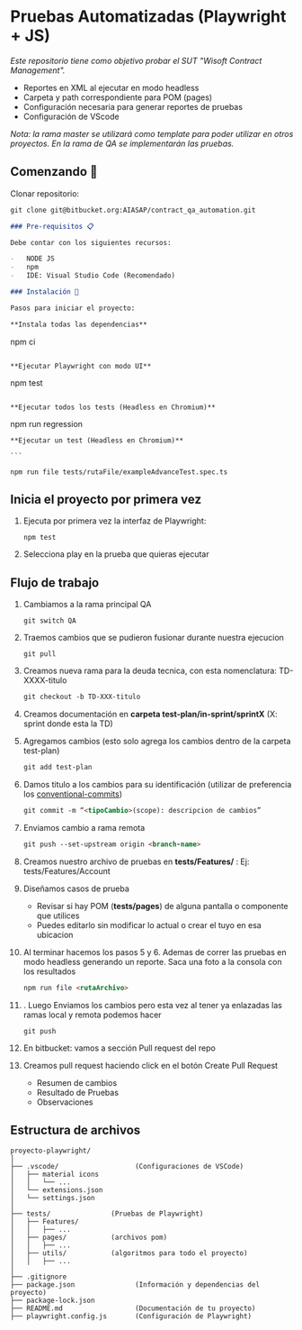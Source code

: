 # Pruebas Automatizadas (Playwright + JS)

_Este repositorio tiene como objetivo probar el SUT "Wisoft Contract Management"._

-   Reportes en XML al ejecutar en modo headless
-   Carpeta y path correspondiente para POM (pages)
-   Configuración necesaria para generar reportes de pruebas
-   Configuración de VScode

_Nota: la rama master se utilizará como template para poder utilizar en otros proyectos. En la rama de QA se implementarán las pruebas._

## Comenzando 🚀

Clonar repositorio:

```markdown
git clone git@bitbucket.org:AIASAP/contract_qa_automation.git

### Pre-requisitos 📋

Debe contar con los siguientes recursos:

-   NODE JS
-   npm
-   IDE: Visual Studio Code (Recomendado)

### Instalación 🔧

Pasos para iniciar el proyecto:

**Instala todas las dependencias**
```

npm ci

```

**Ejecutar Playwright con modo UI**

```

npm test

```

**Ejecutar todos los tests (Headless en Chromium)**

```

npm run regression

````
**Ejecutar un test (Headless en Chromium)**

```

npm run file tests/rutaFile/exampleAdvanceTest.spec.ts

````

## Inicia el proyecto por primera vez

1. Ejecuta por primera vez la interfaz de Playwright:
    ```
    npm test
    ```
2. Selecciona play en la prueba que quieras ejecutar

## Flujo de trabajo

1. Cambiamos a la rama principal QA
    ```
    git switch QA
    ```
2. Traemos cambios que se pudieron fusionar durante nuestra ejecucion
    ```
    git pull
    ```
3. Creamos nueva rama para la deuda tecnica, con esta nomenclatura: TD-XXXX-titulo
    ```markdown
    git checkout -b TD-XXX-titulo
    ```
4. Creamos documentación en **carpeta test-plan/in-sprint/sprintX** (X: sprint donde esta la TD)

5. Agregamos cambios (esto solo agrega los cambios dentro de la carpeta test-plan)
    ```markdown
    git add test-plan
    ```
6. Damos titulo a los cambios para su identificación (utilizar de preferencia los
   [conventional-commits](https://www.conventionalcommits.org/en/v1.0.0/))
    ```markdown
    git commit -m “<tipoCambio>(scope): descripcion de cambios”
    ```
7. Enviamos cambio a rama remota
    ```markdown
    git push --set-upstream origin <branch-name>
    ```
8. Creamos nuestro archivo de pruebas en **tests/Features/<componente>** : Ej: tests/Features/Account

9. Diseñamos casos de prueba

    - Revisar si hay POM (**tests/pages**) de alguna pantalla o componente que utilices
    - Puedes editarlo sin modificar lo actual o crear el tuyo en esa ubicacion

10. Al terminar hacemos los pasos 5 y 6. Ademas de correr las pruebas en modo headless generando un reporte. Saca una foto a la consola con los
    resultados
    ```markdown
    npm run file <rutaArchivo>
    ```
11. . Luego Enviamos los cambios pero esta vez al tener ya enlazadas las ramas local y remota podemos hacer
    ```
    git push
    ```
12. En bitbucket: vamos a sección Pull request del repo
13. Creamos pull request haciendo click en el botón Create Pull Request
    - Resumen de cambios
    - Resultado de Pruebas
    - Observaciones

## Estructura de archivos

```
proyecto-playwright/
│
├── .vscode/                   (Configuraciones de VSCode)
│   ├── material icons
│   │   └── ...
│   └── extensions.json
│   └── settings.json
│
├── tests/               (Pruebas de Playwright)
│   ├── Features/
│   │   ├── ...
│   ├── pages/           (archivos pom)
│   │   ├── ...
│   ├── utils/           (algoritmos para todo el proyecto)
│   │   ├── ...
│
├── .gitignore
├── package.json               (Información y dependencias del proyecto)
├── package-lock.json
├── README.md                  (Documentación de tu proyecto)
├── playwright.config.js       (Configuración de Playwright)

```
